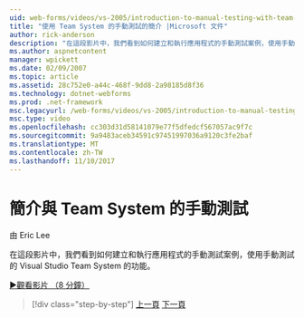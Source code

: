 ```yaml
---
uid: web-forms/videos/vs-2005/introduction-to-manual-testing-with-team-system
title: "使用 Team System 的手動測試的簡介 |Microsoft 文件"
author: rick-anderson
description: "在這段影片中，我們看到如何建立和執行應用程式的手動測試案例，使用手動測試的 Visual Studio Team 系統功能..."
ms.author: aspnetcontent
manager: wpickett
ms.date: 02/09/2007
ms.topic: article
ms.assetid: 28c752e0-a44c-468f-9dd8-2a98185d8f36
ms.technology: dotnet-webforms
ms.prod: .net-framework
msc.legacyurl: /web-forms/videos/vs-2005/introduction-to-manual-testing-with-team-system
msc.type: video
ms.openlocfilehash: cc303d31d58141079e77f5dfedcf567057ac9f7c
ms.sourcegitcommit: 9a9483aceb34591c97451997036a9120c3fe2baf
ms.translationtype: MT
ms.contentlocale: zh-TW
ms.lasthandoff: 11/10/2017
---
```

<a name="introduction-to-manual-testing-with-team-system"></a>簡介與 Team System 的手動測試
====================
由 Eric Lee

在這段影片中，我們看到如何建立和執行應用程式的手動測試案例，使用手動測試的 Visual Studio Team System 的功能。

[&#9654;觀看影片 （8 分鐘）](https://channel9.msdn.com/Blogs/ASP-NET-Site-Videos/introduction-to-manual-testing-with-team-system)

>[!div class="step-by-step"]
[上一頁](introduction-to-load-testing-web-applications-with-team-system.md)
[下一頁](introduction-to-managing-and-running-tests-with-team-system.md)
